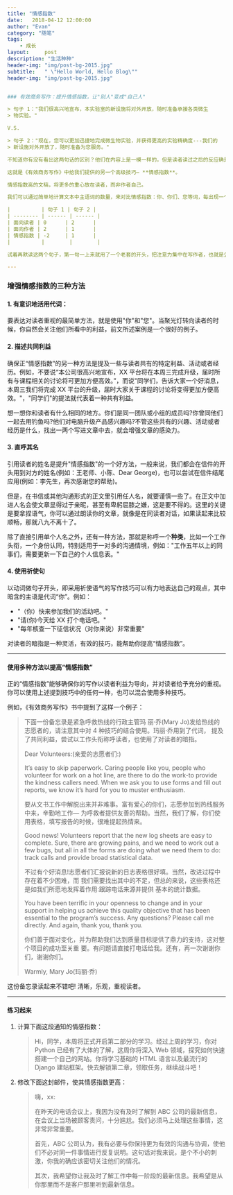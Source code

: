 ```yaml
---
title: "情感指数"
date:   2018-04-12 12:00:00
author: "Evan"
category: "随笔"
tags:
    - 成长
layout:     post
description: "生活种种"
header-img: "img/post-bg-2015.jpg"
subtitle:   " \"Hello World, Hello Blog\""
header-img: "img/post-bg-2015.jpg"


### 有效商务写作：提升情感指数，让"别人"变成"自己人"

> 句子 1："我们很高兴地宣布，本实验室的新设施将对外开放，随时准备承接各类微生
> 物实验。"

V.S.

> 句子 2："现在，您可以更加迅捷地完成微生物实验，并获得更高的实验精确度---我们的
> 新设施对外开放了，随时准备为您服务。"

不知道你有没有看出这两句话的区别？他们在内容上是一模一样的，但是读者读过之后的反应确是大相径庭。

这就是《有效商务写作》中给我们提供的另一个高级技巧— **情感指数**。

情感指数高的文稿，将更多的重心放在读者，而非作者自己。

我们可以通过简单地计算文本中主语词的数量，来对比情感指数：你、你们、您等词，每出现一个记**1分**，我、我们等词记**-1 分**。

|          | 句子 1 | 句子 2 |
| -------- | ------ | ------ |
| 面向读者 | 0      | 2      |
| 面向作者 | 2      | 1      |
| 情感指数 | -2     | 1      |
|          |        |        |

试着再默读这两个句子，第一句一上来就用了一个老套的开头，把注意力集中在写作者，也就是公司之上---"我们很高兴地宣布"，而改写后的句子一开始就点出了客户可以获得的利益："您可以更加迅捷地完成微生物实验。"是否感受到了第二句话传递的强大影响力？

---
```


### 增强情感指数的三种方法

#### 1. 有意识地活用代词：

要表达对读者重视的最简单方法，就是使用"你"和"您"。当聚光灯转向读者的时候，你自然会关注他们所看中的利益，前文所述案例是一个很好的例子。

#### 2. 描述共同利益

确保正“情感指数”的另一种方法是提及一些与读者共有的特定利益、活动或者经历。例如，不要说“本公司很高兴地宣布，XX 平台将在本周三完成升级，届时所有与课程相关的讨论将可更加方便高效。”，而说"同学们，告诉大家一个好消息，本周三我们将完成 XX 平台的升级，届时大家关于课程的讨论将变得更加方便高效。"，"同学们"的提法就代表着一种共有利益。

想一想你和读者有什么相同的地方。你们是同一团队或小组的成员吗?你曾同他们一起去用钓鱼吗?他们对电脑升级产品感兴趣吗?不管这些共有的兴趣、活动或者经历是什么，找出一两个写进文章中去，就会增强文章的感染力。

#### 3. 直呼其名

引用读者的姓名是提升"情感指数"的一个好方法，一般来说，我们都会在信件的开头用到对方的姓名(例如：王老师、小陈、Dear George)，也可以尝试在信件结尾应用(例如：李先生，再次感谢您的帮助)。

但是，在书信或其他沟通形式的正文里引用任人名，就要谨慎一些了。在正文中加进人名会使文章显得过于亲昵，甚至有卑躬屈膝之嫌，这是要不得的。这里的关键是要拿捏语气，你可以通过朗读你的文章，就像是在同读者对话，如果读起来比较顺畅，那就八九不离十了。

除了直接引用单个人名之外，还有一种方法，那就是称呼一个**种类**，比如一个工作头衔，一个身份认同，特别适用于一对多的沟通情境，例如："工作五年以上的同事们，需要更新一下自己的个人信息表。"

#### 4. 使用祈使句

以动词做句子开头，即采用祈使语气的写作技巧可以有力地表达自己的观点，其中暗含的主语是代词“你”。例如：

* "（你）快来参加我们的活动吧。"
* "请(你)今天给 XX 打个电话吧。"
* "每年核查一下征信状况（对你来说）非常重要"

对读者的暗指是一种灵活，有效的技巧，能帮助你提高“情感指数”。

---

#### 使用多种方法以提高“情感指数”

正的“情感指数”能够确保你的写作以读者利益为导向，并对读者给予充分的重视。你可以使用上述提到技巧中的任何一种，也可以混合使用多种技巧。

例如，《有效商务写作》书中提到了这样一个例子：

> 下面一份备忘录是紧急呼救热线的行政主管玛 丽·乔(Mary Jo)发给热线的志愿者的，请注意其中对 4 种技巧的结合使用。玛丽·乔用到了代词， 提及了共同利益，尝试以工作头衔称呼读者，也使用了对读者的暗指。
>
> Dear Volunteers:(亲爱的志愿者们:)
>
> It’s easy to skip paperwork. Caring people like you, people who volunteer for work on a hot line, are there to do the work-to provide the kindness callers need. When we ask you to use forms and fill out reports, we know it’s hard for you to muster enthusiasm.
>
> 要从文书工作中解脱出来并非难事。富有爱心的你们，志愿参加到热线服务中来，辛勤地工作— 为呼救者提供友善的帮助。当然，我们了解，你们使用表格，填写报告的时候，很难提起热情来。
>
> Good news! Volunteers report that the new log sheets are easy to complete. Sure, there are growing pains, and we need to work out a few bugs, but all in all the forms are doing what we need them to do: track calls and provide broad statistical data.
>
> 不过有个好消息!志愿者们汇报说新的日志表格很好填。当然，改进过程中存在着不少困难，而 我们需要找出其中的不足，但总的来说，这些表格还是如我们所愿地发挥着作用:跟踪电话来源并提供 基本的统计数据。
>
> You have been terrific in your openness to change and in your support in helping us achieve this quality objective that has been essential to the program’s success. Any questions? Please call me directly. And again, thank you, thank you.
>
> 你们善于面对变化，并为帮助我们达到质量目标提供了鼎力的支持，这对整个项目的成功至关重 要。有问题请直接打电话给我。还有，再一次谢谢你们，谢谢你们。
>
> Warmly, Mary Jo(玛丽·乔)

这份备忘录读起来不错吧!  清晰，乐观，重视读者。

---

#### 练习起来

1. 计算下面这段通知的情感指数：

   > Hi，同学，本周将正式开启第二部分的学习。经过上周的学习，你对 Python 已经有了大体的了解，这周你将深入 Web 领域，探究如何快速搭建一个自己的网站。你将学习基础的 HTML 语言以及最流行的 Django 建站框架。快去解锁第二章，领取任务，继续战斗吧！

2. 修改下面这封邮件，使其情感指数更高：

   >嗨，xx:
   >
   >在昨天的电话会议上，我因为没有及时了解到 ABC 公司的最新信息，在会议上当场被顾客责问，十分尴尬。我们必须马上处理这些事情，这非常非常重要。
   >
   >
   >
   >首先，ABC 公司认为，我有必要与你保持更为有效的沟通与协调，使他们不必对同一件事情进行反复说明。这句话对我来说，是个不小的刺激，你我的确应该密切关注他们的情况。
   >
   >
   >
   >其次，我希望你让我及时了解工作中每一阶段的最新信息。我希望是从你那里而不是客户那里听到最新信息。

